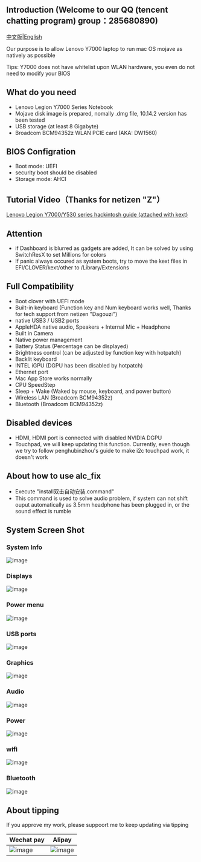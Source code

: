 ## Introduction (Welcome to our QQ (tencent chatting program) group：285680890)

[中文版](https://github.com/xiaoMGitHub/Lenovo_Y7000-Y530_Hackintosh/blob/master/README.md)|[English](https://github.com/xiaoMGitHub/Lenovo_Y7000-Y530_Hackintosh/blob/master/README-en.md)

Our purpose is to allow Lenovo Y7000 laptop to run mac OS mojave as natively as possible

Tips: Y7000 does not have whitelist upon WLAN hardware, you even do not need to modify your BIOS

## What do you need
- Lenovo Legion Y7000 Series Notebook
- Mojave disk image is prepared, nomally .dmg file, 10.14.2 version has been tested
- USB storage (at least 8 Gigabyte)
- Broadcom BCM94352z WLAN PCIE card (AKA: DW1560)

## BIOS Configration
- Boot mode: UEFI
- security boot should be disabled
- Storage mode: AHCI

## Tutorial Video（Thanks for netizen "Z"）
[Lenovo Legion Y7000/Y530 series hackintosh guide (attached with kext)](https://www.bilibili.com/video/av42366930)

## Attention
- if Dashboard is blurred as gadgets are added, It can be solved by using SwitchResX to set Millions for colors
- If panic always occured as system boots, try to move the kext files in EFI/CLOVER/kext/other to /Library/Extensions 

## Full Compatibility
- Boot clover with UEFI mode
- Built-in keyboard (Function key and Num keyboard works well, Thanks for tech support from netizen "Dagouzi")
- native USB3 / USB2 ports 
- AppleHDA native audio, Speakers + Internal Mic + Headphone
- Built in Camera
- Native power management
- Battery Status (Percentage can be displayed)
- Brightness control (can be adjusted by function key with hotpatch)
- Backlit keyboard
- INTEL iGPU (DGPU has been disabled by hotpatch)
- Ethernet port
- Mac App Store works normally
- CPU SpeedStep
- Sleep + Wake (Waked by mouse, keyboard, and power button)
- Wireless LAN (Broadcom BCM94352z)
- Bluetooth (Broadcom BCM94352z)

## Disabled devices
- HDMI, HDMI port is connected with disabled NVIDIA DGPU
- Touchpad, we will keep updating this function. Currently, even though we try to follow penghubinzhou's guide to make i2c touchpad work, it doesn't work

## About how to use alc_fix
- Execute "install双击自动安装.command"
- This command is used to solve audio problem, if system can not shift ouput automatically as 3.5mm headphone has been plugged in, or the sound effect is rumble

## System Screen Shot
### System Info
![image](https://github.com/xiaoMGitHub/Lenovo_Y7000-Y530_Hackintosh/blob/master/screenshot/%E6%A6%82%E8%A7%88.png)
### Displays
![image](https://github.com/xiaoMGitHub/Lenovo_Y7000-Y530_Hackintosh/blob/master/screenshot/%E5%86%85%E5%BB%BA%E6%98%BE%E7%A4%BA%E5%99%A8.png)
### Power menu
![image](https://github.com/xiaoMGitHub/Lenovo_Y7000-Y530_Hackintosh/blob/master/screenshot/%E7%94%B5%E6%BA%90%E8%8F%9C%E5%8D%95.png)
### USB ports
![image](https://github.com/xiaoMGitHub/Lenovo_Y7000-Y530_Hackintosh/blob/master/screenshot/USB.png)
### Graphics
![image](https://github.com/xiaoMGitHub/Lenovo_Y7000-Y530_Hackintosh/blob/master/screenshot/%E6%98%BE%E5%8D%A1.png)
### Audio
![image](https://github.com/xiaoMGitHub/Lenovo_Y7000-Y530_Hackintosh/blob/master/screenshot/%E5%A3%B0%E5%8D%A1.png)
### Power
![image](https://github.com/xiaoMGitHub/Lenovo_Y7000-Y530_Hackintosh/blob/master/screenshot/%E7%94%B5%E6%BA%90.png)
### wifi
![image](https://github.com/xiaoMGitHub/Lenovo_Y7000-Y530_Hackintosh/blob/master/screenshot/wifi.png)
### Bluetooth
![image](https://github.com/xiaoMGitHub/Lenovo_Y7000-Y530_Hackintosh/blob/master/screenshot/%E8%93%9D%E7%89%99.png)

## About tipping

If you approve my work, please suppoort me to keep updating via tipping

| Wechat pay                                                       | Alipay                                               |
| ---------------------------------------------------------- | ---------------------------------------------------- |
| ![image](https://github.com/xiaoMGitHub/Lenovo_Y7000-Y530_Hackintosh/blob/master/screenshot/%E5%BE%AE%E4%BF%A1160.jpg) | ![image](https://github.com/xiaoMGitHub/Lenovo_Y7000-Y530_Hackintosh/blob/master/screenshot/%E6%94%AF%E4%BB%98%E5%AE%9D160.jpg) |


